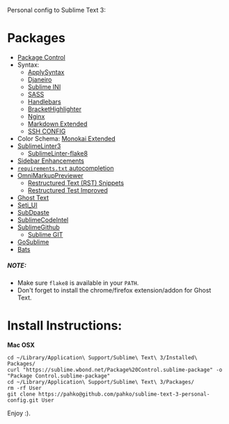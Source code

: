 Personal config to Sublime Text 3:

# Packages

* [Package Control](https://sublime.wbond.net)
* Syntax:
    * [ApplySyntax](https://github.com/facelessuser/ApplySyntax)
    * [Djaneiro](https://github.com/squ1b3r/Djaneiro)
    * [Sublime INI](https://github.com/clintberry/sublime-text-2-ini)
    * [SASS](https://github.com/nathos/sass-textmate-bundle)
    * [Handlebars](https://github.com/daaain/Handlebars)
    * [Bracket​Highlighter](https://packagecontrol.io/packages/BracketHighlighter)
    * [Nginx](https://github.com/brandonwamboldt/sublime-nginx)
    * [Markdown Extended](https://github.com/jonschlinkert/sublime-markdown-extended)
    * [SSH CONFIG](https://github.com/robballou/sublimetext-sshconfig)
* Color Schema: [Monokai Extended](https://github.com/jonschlinkert/sublime-monokai-extended)
* [SublimeLinter3](https://github.com/SublimeLinter/SublimeLinter3)
    * [SublimeLinter-flake8](https://github.com/SublimeLinter/SublimeLinter-flake8)
* [Sidebar Enhancements](https://github.com/titoBouzout/SideBarEnhancements)
* [`requirements.txt` autocompletion](https://github.com/wuub/requirementstxt)
* [OmniMarkupPreviewer](http://theo.im/OmniMarkupPreviewer/)
    * [Restructured Text (RST) Snippets](https://github.com/mgaitan/sublime-rst-completion)
    * [Restructured Test Improved](https://packagecontrol.io/packages/RestructuredText%20Improved)
* [Ghost Text](https://packagecontrol.io/packages/GhostText)
* [Seti_UI](https://packagecontrol.io/packages/Seti_UI)
* [SubDpaste](https://github.com/bartTC/SubDpaste)
* [SublimeCodeIntel](https://github.com/SublimeCodeIntel/SublimeCodeIntel)
* [SublimeGithub](https://github.com/bgreenlee/sublime-github)
    * [Sublime GIT](https://github.com/kemayo/sublime-text-git)
* [GoSublime](https://github.com/DisposaBoy/GoSublime)
* [Bats](https://github.com/jverdeyen/sublime-bats)

##### NOTE:

* Make sure `flake8` is available in your `PATH`.
* Don't forget to install the chrome/firefox extension/addon for Ghost Text.

# Install Instructions:

**Mac OSX**

    cd ~/Library/Application\ Support/Sublime\ Text\ 3/Installed\ Packages/
    curl "https://sublime.wbond.net/Package%20Control.sublime-package" -o "Package Control.sublime-package"
    cd ~/Library/Application\ Support/Sublime\ Text\ 3/Packages/
    rm -rf User
    git clone https://pahko@github.com/pahko/sublime-text-3-personal-config.git User

Enjoy :).
